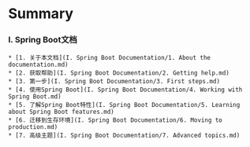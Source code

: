 Summary
===============

### I. Spring Boot文档
    * [1. 关于本文档](I. Spring Boot Documentation/1. About the documentation.md)
    * [2. 获取帮助](I. Spring Boot Documentation/2. Getting help.md)
    * [3. 第一步](I. Spring Boot Documentation/3. First steps.md)
    * [4. 使用Spring Boot](I. Spring Boot Documentation/4. Working with Spring Boot.md)
    * [5. 了解Spring Boot特性](I. Spring Boot Documentation/5. Learning about Spring Boot features.md)
    * [6. 迁移到生存环境](I. Spring Boot Documentation/6. Moving to production.md)
    * [7. 高级主题](I. Spring Boot Documentation/7. Advanced topics.md)
    
    
